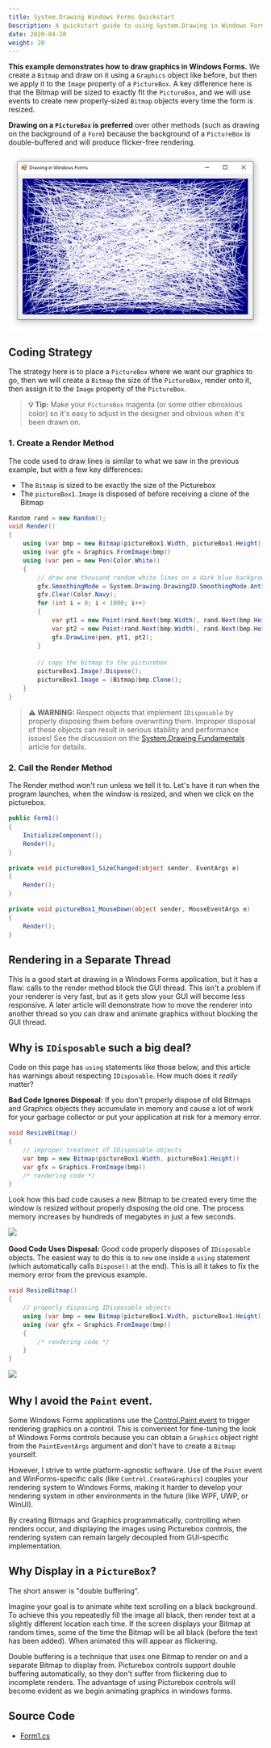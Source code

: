 ```yaml
---
title: System.Drawing Windows Forms Quickstart
Description: A quickstart guide to using System.Drawing in Windows Forms applications
date: 2020-04-20
weight: 20
---
```


**This example demonstrates how to draw graphics in Windows Forms.** We create a `Bitmap` and draw on it using a `Graphics` object like before, but then we apply it to the `Image` property of a `PictureBox`. A key difference here is that the Bitmap will be sized to exactly fit the `PictureBox`, and we will use events to create new properly-sized `Bitmap` objects every time the form is resized.

**Drawing on a `PictureBox` is preferred** over other methods (such as drawing on the background of a `Form`) because the background of a `PictureBox` is double-buffered and will produce flicker-free rendering.

<img src="drawing-in-windows-forms.png" class="d-block mx-auto">

## Coding Strategy

The strategy here is to place a `PictureBox` where we want our graphics to go, then we will create a `Bitmap` the size of the `PictureBox`, render onto it, then assign it to the `Image` property of the `PictureBox`.

> **💡 Tip:** Make your `PictureBox` magenta (or some other obnoxious color) so it's easy to adjust in the designer and obvious when it's been drawn on.

### 1. Create a Render Method

The code used to draw lines is similar to what we saw in the previous example, but with a few key differences:

* The `Bitmap` is sized to be exactly the size of the Picturebox
* The `pictureBox1.Image` is disposed of before receiving a clone of the Bitmap

```cs
Random rand = new Random();
void Render()
{
    using (var bmp = new Bitmap(pictureBox1.Width, pictureBox1.Height))
    using (var gfx = Graphics.FromImage(bmp))
    using (var pen = new Pen(Color.White))
    {
        // draw one thousand random white lines on a dark blue background
        gfx.SmoothingMode = System.Drawing.Drawing2D.SmoothingMode.AntiAlias;
        gfx.Clear(Color.Navy);
        for (int i = 0; i < 1000; i++)
        {
            var pt1 = new Point(rand.Next(bmp.Width), rand.Next(bmp.Height));
            var pt2 = new Point(rand.Next(bmp.Width), rand.Next(bmp.Height));
            gfx.DrawLine(pen, pt1, pt2);
        }

        // copy the bitmap to the picturebox
        pictureBox1.Image?.Dispose();
        pictureBox1.Image = (Bitmap)bmp.Clone();
    }
}
```

> **⚠️ WARNING:** Respect objects that implement `IDisposable` by properly disposing them before overwriting them. Improper disposal of these objects can result in serious stability and performance issues! See the discussion on the [System.Drawing Fundamentals](../quickstart-console) article for details.

### 2. Call the Render Method

The Render method won't run unless we tell it to. Let's have it run when the program launches, when the window is resized, and when we click on the picturebox.

```cs
public Form1()
{
    InitializeComponent();
    Render();
}
```

```cs
private void pictureBox1_SizeChanged(object sender, EventArgs e)
{
    Render();
}
```

```cs
private void pictureBox1_MouseDown(object sender, MouseEventArgs e)
{
    Render();
}
```

## Rendering in a Separate Thread

This is a good start at drawing in a Windows Forms application, but it has a flaw: calls to the render method block the GUI thread. This isn't a problem if your renderer is very fast, but as it gets slow your GUI will become less responsive. A later article will demonstrate how to move the renderer into another thread so you can draw and animate graphics without blocking the GUI thread.

## Why is `IDisposable` such a big deal?

Code on this page has `using` statements like those below, and this article has warnings about respecting `IDisposable`. How much does it _really_ matter?

**Bad Code Ignores Disposal:** If you don't properly dispose of old Bitmaps and Graphics objects they accumulate in memory and cause a lot of work for your garbage collector or put your application at risk for a memory error.

```cs
void ResizeBitmap()
{
    // improper treatment of IDisposable objects
    var bmp = new Bitmap(pictureBox1.Width, pictureBox1.Height))
    var gfx = Graphics.FromImage(bmp))
    /* rendering code */
}
```

Look how this bad code causes a new Bitmap to be created every time the window is resized without properly disposing the old one. The process memory increases by hundreds of megabytes in just a few seconds.

<img src="drawing-in-windows-forms-bad.gif" class="d-block mx-auto border shadow mt-2 mb-5">

**Good Code Uses Disposal:**  Good code properly disposes of `IDisposable` objects. The easiest way to do this is to `new` one inside a `using` statement (which automatically calls `Dispose()` at the end). This is all it takes to fix the memory error from the previous example.

```cs
void ResizeBitmap()
{
    // properly disposing IDisposable objects
    using (var bmp = new Bitmap(pictureBox1.Width, pictureBox1.Height))
    using (var gfx = Graphics.FromImage(bmp))
    {
        /* rendering code */
    }
}
```

<img src="drawing-in-windows-forms-good.gif" class="d-block mx-auto border shadow mt-2 mb-5">

## Why I avoid the `Paint` event.

Some Windows Forms applications use the [Control.Paint event](https://docs.microsoft.com/en-us/dotnet/api/system.windows.forms.control.paint) to trigger rendering graphics on a control. This is convenient for fine-tuning the look of Windows Forms controls because you can obtain a `Graphics` object right from the `PaintEventArgs` argument and don't have to create a `Bitmap` yourself.

However, I strive to write platform-agnostic software. Use of the `Paint` event and WinForms-specific calls (like `Control.CreateGraphics`) couples your rendering system to Windows Forms, making it harder to develop your rendering system in other environments in the future (like WPF, UWP, or WinUI). 

By creating Bitmaps and Graphics programmatically, controlling when renders occur, and displaying the images using Picturebox controls, the rendering system can remain largely decoupled from GUI-specific implementation.

## Why Display in a `PictureBox`?

The short answer is "double buffering".

Imagine your goal is to animate white text scrolling on a black background. To achieve this you repeatedly fill the image all black, then render text at a slightly different location each time. If the screen displays your Bitmap at random times, some of the time the Bitmap will be all black (before the text has been added). When animated this will appear as flickering. 

Double buffering is a technique that uses one Bitmap to render on and a separate Bitmap to display from. Picturebox controls support double buffering automatically, so they don't suffer from flickering due to incomplete renders. The advantage of using Picturebox controls will become evident as we begin animating graphics in windows forms.

## Source Code
* [Form1.cs](https://github.com/swharden/Csharp-Data-Visualization/blob/master/dev/old/drawing/quickstart-winforms/Form1.cs)